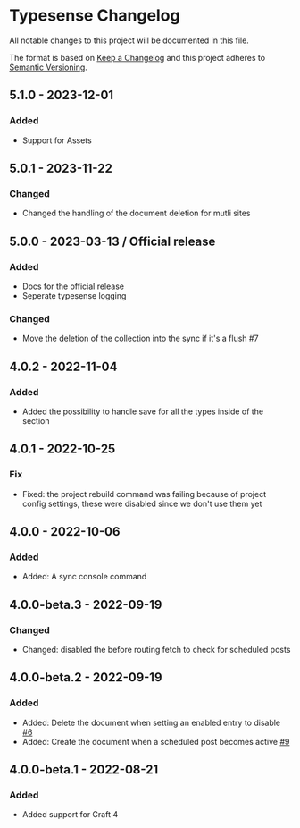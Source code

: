 # Typesense Changelog

All notable changes to this project will be documented in this file.

The format is based on [Keep a Changelog](http://keepachangelog.com/) and this project adheres to [Semantic Versioning](http://semver.org/).

## 5.1.0 - 2023-12-01

### Added

-   Support for Assets

## 5.0.1 - 2023-11-22

### Changed

-   Changed the handling of the document deletion for mutli sites

## 5.0.0 - 2023-03-13 / Official release

### Added

-   Docs for the official release
-   Seperate typesense logging

### Changed

-   Move the deletion of the collection into the sync if it's a flush #7

## 4.0.2 - 2022-11-04

### Added

-   Added the possibility to handle save for all the types inside of the section

## 4.0.1 - 2022-10-25

### Fix

-   Fixed: the project rebuild command was failing because of project config settings, these were disabled since we don't use them yet

## 4.0.0 - 2022-10-06

### Added

-   Added: A sync console command

## 4.0.0-beta.3 - 2022-09-19

### Changed

-   Changed: disabled the before routing fetch to check for scheduled posts

## 4.0.0-beta.2 - 2022-09-19

### Added

-   Added: Delete the document when setting an enabled entry to disable [#6](https://github.com/percipioglobal/craft-typesense/issues/6)
-   Added: Create the document when a scheduled post becomes active [#9](https://github.com/percipioglobal/craft-typesense/issues/9)

## 4.0.0-beta.1 - 2022-08-21

### Added

-   Added support for Craft 4
